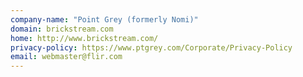 ```yaml
---
company-name: "Point Grey (formerly Nomi)"
domain: brickstream.com
home: http://www.brickstream.com/
privacy-policy: https://www.ptgrey.com/Corporate/Privacy-Policy
email: webmaster@flir.com
---
```




